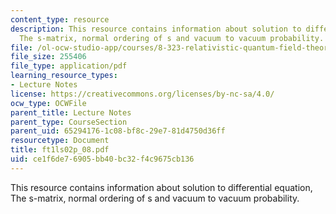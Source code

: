 ```yaml
---
content_type: resource
description: This resource contains information about solution to differential equation,
  The s-matrix, normal ordering of s and vacuum to vacuum probability.
file: /ol-ocw-studio-app/courses/8-323-relativistic-quantum-field-theory-i-spring-2008/ce1f6de76905bb40bc32f4c9675cb136_ft1ls02p_08.pdf
file_size: 255406
file_type: application/pdf
learning_resource_types:
- Lecture Notes
license: https://creativecommons.org/licenses/by-nc-sa/4.0/
ocw_type: OCWFile
parent_title: Lecture Notes
parent_type: CourseSection
parent_uid: 65294176-1c08-bf8c-29e7-81d4750d36ff
resourcetype: Document
title: ft1ls02p_08.pdf
uid: ce1f6de7-6905-bb40-bc32-f4c9675cb136
---
```

This resource contains information about solution to differential equation, The s-matrix, normal ordering of s and vacuum to vacuum probability.